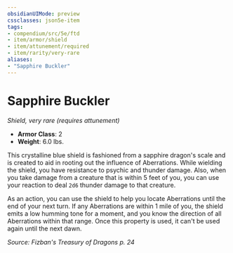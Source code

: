 ```yaml
---
obsidianUIMode: preview
cssclasses: json5e-item
tags:
- compendium/src/5e/ftd
- item/armor/shield
- item/attunement/required
- item/rarity/very-rare
aliases: 
- "Sapphire Buckler"
---
```

# Sapphire Buckler
*Shield, very rare (requires attunement)*  

- **Armor Class**: 2
- **Weight**: 6.0 lbs.

This crystalline blue shield is fashioned from a sapphire dragon's scale and is created to aid in rooting out the influence of Aberrations. While wielding the shield, you have resistance to psychic and thunder damage. Also, when you take damage from a creature that is within 5 feet of you, you can use your reaction to deal `2d6` thunder damage to that creature.

As an action, you can use the shield to help you locate Aberrations until the end of your next turn. If any Aberrations are within 1 mile of you, the shield emits a low humming tone for a moment, and you know the direction of all Aberrations within that range. Once this property is used, it can't be used again until the next dawn.

*Source: Fizban's Treasury of Dragons p. 24*